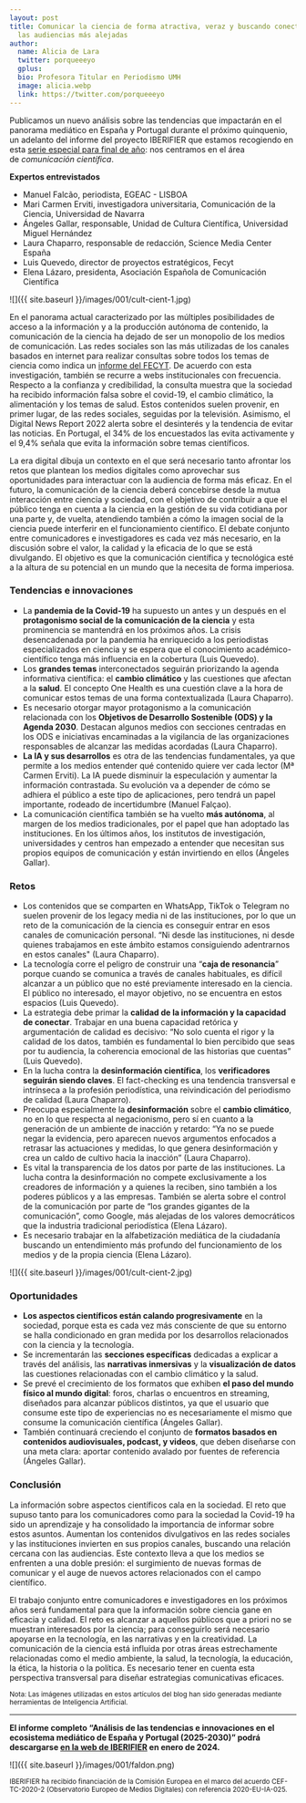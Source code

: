 ```yaml
---
layout: post
title: Comunicar la ciencia de forma atractiva, veraz y buscando conectar con
  las audiencias más alejadas
author:
  name: Alicia de Lara
  twitter: porqueeeyo
  gplus:  
  bio: Profesora Titular en Periodismo UMH
  image: alicia.webp
  link: https://twitter.com/porqueeeyo
---
```

Publicamos un nuevo análisis sobre las tendencias que impactarán en el panorama mediático en España y Portugal durante el próximo quinquenio, un adelanto del informe del proyecto IBERIFIER que estamos recogiendo en esta [serie especial para final de año](https://mip.umh.es/blog/2023/12/09/especial-tendencias-innovaciones-ecosistema-mediatico-de-espana-y-portugal-2025-2030/): nos centramos en el área de *comunicación científica*.

**Expertos entrevistados**

* Manuel Falcão, periodista, EGEAC - LISBOA
* Mari Carmen Erviti, investigadora universitaria, Comunicación de la Ciencia, Universidad de Navarra
* Ángeles Gallar, responsable, Unidad de Cultura Científica, Universidad Miguel Hernández
* Laura Chaparro, responsable de redacción, Science Media Center España
* Luis Quevedo, director de proyectos estratégicos, Fecyt
* Elena Lázaro, presidenta, Asociación Española de Comunicación Científica

![]({{ site.baseurl }}/images/001/cult-cient-1.jpg)

En el panorama actual caracterizado por las múltiples posibilidades de acceso a la información y a la producción autónoma de contenido, la comunicación de la ciencia ha dejado de ser un monopolio de los medios de comunicación. Las redes sociales son las más utilizadas de los canales basados en internet para realizar consultas sobre todos los temas de ciencia como indica un [informe del FECYT](https://www.fecyt.es/es/publicacion/desinformacion-cientifica-en-espana). De acuerdo con esta investigación, también se recurre a webs institucionales con frecuencia. Respecto a la confianza y credibilidad, la consulta muestra que la sociedad ha recibido información falsa sobre el covid-19, el cambio climático, la alimentación y los temas de salud. Estos contenidos suelen provenir, en primer lugar, de las redes sociales, seguidas por la televisión. Asimismo, el Digital News Report 2022 alerta sobre el desinterés y la tendencia de evitar las noticias. En Portugal, el 34% de los encuestados las evita activamente y el 9,4% señala que evita la información sobre temas científicos.

La era digital dibuja un contexto en el que será necesario tanto afrontar los retos que plantean los medios digitales como aprovechar sus oportunidades para interactuar con la audiencia de forma más eficaz. En el futuro, la comunicación de la ciencia deberá concebirse desde la mutua interacción entre ciencia y sociedad, con el objetivo de contribuir a que el público tenga en cuenta a la ciencia en la gestión de su vida cotidiana por una parte y, de vuelta, atendiendo también a cómo la imagen social de la ciencia puede interferir en el funcionamiento científico. El debate conjunto entre comunicadores e investigadores es cada vez más necesario, en la discusión sobre el valor, la calidad y la eficacia de lo que se está divulgando. El objetivo es que la comunicación científica y tecnológica esté a la altura de su potencial en un mundo que la necesita de forma imperiosa.

### Tendencias e innovaciones

* La **pandemia de la Covid-19** ha supuesto un antes y un después en el **protagonismo social de la comunicación de la ciencia** y esta prominencia se mantendrá en los próximos años. La crisis desencadenada por la pandemia ha enriquecido a los periodistas especializados en ciencia y se espera que el conocimiento académico-científico tenga más influencia en la cobertura (Luis Quevedo).
* Los **grandes temas** interconectados seguirán priorizando la agenda informativa científica: el **cambio climático** y las cuestiones que afectan a la **salud**. El concepto One Health es una cuestión clave a la hora de comunicar estos temas de una forma contextualizada (Laura Chaparro). 
* Es necesario otorgar mayor protagonismo a la comunicación relacionada con los **Objetivos de Desarrollo Sostenible (ODS) y la Agenda 2030**. Destacan algunos medios con secciones centradas en los ODS e iniciativas encaminadas a la vigilancia de las organizaciones responsables de alcanzar las medidas acordadas (Laura Chaparro). 
* **La IA y sus desarrollos** es otra de las tendencias fundamentales, ya que permite a los medios entender qué contenido quiere ver cada lector (Mª Carmen Erviti). La IA puede disminuir la especulación y aumentar la información contrastada. Su evolución va a depender de cómo se adhiera el público a este tipo de aplicaciones, pero tendrá un papel importante, rodeado de incertidumbre (Manuel Falçao).
* La comunicación científica también se ha vuelto **más autónoma**, al margen de los medios tradicionales, por el papel que han adoptado las instituciones. En los últimos años, los institutos de investigación, universidades y centros han empezado a entender que necesitan sus propios equipos de comunicación y están invirtiendo en ellos (Ángeles Gallar).

### Retos

* Los contenidos que se comparten en WhatsApp, TikTok o Telegram no suelen provenir de los legacy media ni de las instituciones, por lo que un reto de la comunicación de la ciencia es conseguir entrar en esos canales de comunicación personal. “Ni desde las instituciones, ni desde quienes trabajamos en este ámbito estamos consiguiendo adentrarnos en estos canales" (Laura Chaparro).
* La tecnología corre el peligro de construir una “**caja de resonancia**” porque cuando se comunica a través de canales habituales, es difícil alcanzar a un público que no esté previamente interesado en la ciencia. El público no interesado, el mayor objetivo, no se encuentra en estos espacios (Luis Quevedo). 
* La estrategia debe primar la **calidad de la información y la capacidad de conectar**. Trabajar en una buena capacidad retórica y argumentación de calidad es decisivo: “No solo cuenta el rigor y la calidad de los datos, también es fundamental lo bien percibido que seas por tu audiencia, la coherencia emocional de las historias que cuentas” (Luis Quevedo).
* En la lucha contra la **desinformación científica**, los **verificadores seguirán siendo claves**. El fact-checking es una tendencia transversal e intrínseca a la profesión periodística, una reivindicación del periodismo de calidad (Laura Chaparro).
* Preocupa especialmente la **desinformación** sobre el **cambio climático**, no en lo que respecta al negacionismo, pero sí en cuanto a la generación de un ambiente de inacción y retardo: “Ya no se puede negar la evidencia, pero aparecen nuevos argumentos enfocados a retrasar las actuaciones y medidas, lo que genera desinformación y crea un caldo de cultivo hacia la inacción” (Laura Chaparro).
* Es vital la transparencia de los datos por parte de las instituciones. La lucha contra la desinformación no compete exclusivamente a los creadores de información y a quienes la reciben, sino también a los poderes públicos y a las empresas. También se alerta sobre el control de la comunicación por parte de “los grandes gigantes de la comunicación”, como Google, más alejadas de los valores democráticos que la industria tradicional periodística (Elena Lázaro).
* Es necesario trabajar en la alfabetización mediática de la ciudadanía buscando un entendimiento más profundo del funcionamiento de los medios y de la propia ciencia (Elena Lázaro). 

![]({{ site.baseurl }}/images/001/cult-cient-2.jpg)

### Oportunidades

* **Los aspectos científicos están calando progresivamente** en la sociedad, porque esta es cada vez más consciente de que su entorno se halla condicionado en gran medida por los desarrollos relacionados con la ciencia y la tecnología.
* Se incrementarán las **secciones específicas** dedicadas a explicar a través del análisis, las **narrativas inmersivas** y la **visualización de datos** las cuestiones relacionadas con el cambio climático y la salud.
* Se prevé el crecimiento de los formatos que exhiben **el paso del mundo físico al mundo digital**: foros, charlas o encuentros en streaming, diseñados para alcanzar públicos distintos, ya que el usuario que consume este tipo de experiencias no es necesariamente el mismo que consume la comunicación científica (Ángeles Gallar). 
* También continuará creciendo el conjunto de **formatos basados en contenidos audiovisuales, podcast, y videos**, que deben diseñarse con una meta clara: aportar contenido avalado por fuentes de referencia (Ángeles Gallar).

### Conclusión

La información sobre aspectos científicos cala en la sociedad. El reto que supuso tanto para los comunicadores como para la sociedad la Covid-19 ha sido un aprendizaje y ha consolidado la importancia de informar sobre estos asuntos. Aumentan los contenidos divulgativos en las redes sociales y las instituciones invierten en sus propios canales, buscando una relación cercana con las audiencias. Este contexto lleva a que los medios se enfrenten a una doble presión: el surgimiento de nuevas formas de comunicar y el auge de nuevos actores relacionados con el campo científico.

El trabajo conjunto entre comunicadores e investigadores en los próximos años será fundamental para que la información sobre ciencia gane en eficacia y calidad. El reto es alcanzar a aquellos públicos que a priori no se muestran interesados por la ciencia; para conseguirlo será necesario apoyarse en la tecnología, en las narrativas y en la creatividad. La comunicación de la ciencia está influida por otras áreas estrechamente relacionadas como el medio ambiente, la salud, la tecnología, la educación, la ética, la historia o la política. Es necesario tener en cuenta esta perspectiva transversal para diseñar estrategias comunicativas eficaces.

<sup>Nota: Las imágenes utilizadas en estos artículos del blog han sido generadas mediante herramientas de Inteligencia Artificial.

* * *

**El informe completo “Análisis de las tendencias e innovaciones en el ecosistema mediático de España y Portugal (2025-2030)” podrá descargarse [en la web de IBERIFIER](https://iberifier.eu/resultados/) en enero de 2024.**

![]({{ site.baseurl }}/images/001/faldon.png)

<sup>IBERIFIER ha recibido financiación de la Comisión Europea en el marco del acuerdo CEF-TC-2020-2 (Observatorio Europeo de Medios Digitales) con referencia 2020-EU-IA-025.<sup>